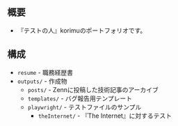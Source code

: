 ## 概要
- 『テストの人』korimuのポートフォリオです。

## 構成

- `resume` - 職務経歴書
- `outputs/` - 作成物
  - `posts/` - Zennに投稿した技術記事のアーカイブ
  - `templates/` - バグ報告用テンプレート
  - `playwright/` - テストファイルのサンプル
    - `theInternet/` - 『The Internet』に対するテスト
